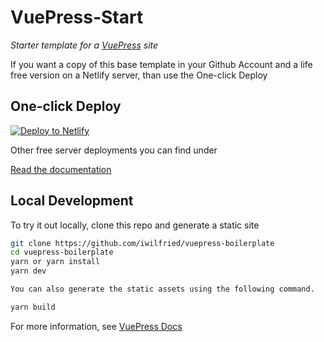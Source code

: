 # VuePress-Start

*Starter template for a [VuePress](https://vuepress.vuejs.org) site*

If you want a copy of this base template in your Github Account and a life free version on a Netlify server,
than use the One-click Deploy

## One-click Deploy

[![Deploy to Netlify](https://www.netlify.com/img/deploy/button.svg)](https://app.netlify.com/start/deploy?repository=https://github.com/iwilfried/vuepress-boilerplate)

Other free server deployments you can find under 

[Read the documentation](https://vuepress.vuejs.org/guide/deploy.html)

## Local Development

To try it out locally, clone this repo and generate a static site

```bash
git clone https://github.com/iwilfried/vuepress-boilerplate
cd vuepress-boilerplate
yarn or yarn install
yarn dev

You can also generate the static assets using the following command.

yarn build
```

For more information, see [VuePress Docs](https://vuepress.vuejs.org)

